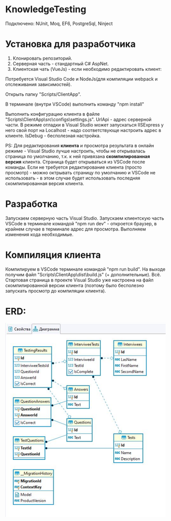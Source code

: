 # KnowledgeTesting
Подключено: NUnit, Moq, EF6, PostgreSql, Ninject

# Установка для разработчика
1. Клонировать репозиторий.
2. Серверная часть - стандартный C# AspNet.
3. Клиентская чать (VueJs) - если необходимо редактировать клиент:

Потребуется Visual Studio Code и NodeJs(для компиляции webpack и отслеживания зависимостей).

Открыть папку "Scripts/ClientApp".

В терминале (внутри VSCode) выполнить команду "npm install"

Выполнить конфигурацию клиента в файле "Scripts\ClientApp\src\configs\settings.js". 
UrlApi - адрес серверной части. 
В режиме отладки в Visual Studio может запускаться IISExpress у него свой порт на Localhost - надо соответствующе настроить адрес в клиенте. IsDebug - бесполезная настройка.

PS: 
Для редактирования **клиента** и просмотра результата в онлайн режиме - Visual Studio лучше настроить, чтобы не открывалась страница по умолчанию, т.к. к ней привязана **скомпилированная версия** клиента. Страница будет открываться из VSCode после команды.
Если не требуется редактирование клиента (просто просмотр) - можно октрывать страницу по умолчанию и VSCode не использовать - в этом случае будет использовать последняя скомпилированная версия клиента.

# Разработка
Запускаем серверную часть Visual Studio.
Запускаем клиентскую часть VSCode в терминале командой "npm run dev" - откроется браузер, в крайнем случае в терминале адрес для просмотра.
Выполняем изменения кода необходимые.

# Компиляция клиента
Компилируем в VSCode терминале командой "npm run build". На выходе получим файл "Scripts\ClientApp\dist\build.js" (+ дополнительные). Всё.
Стартовая страница в проекте Visual Studio уже настроена на файл скомпилированной версии клиента (поэтому было бесполезно запускать просмотр до компиляции клиента).

# ERD:

![ERD](https://github.com/zamachuga/KnowledgeTesting/blob/master/ERD.JPG)
